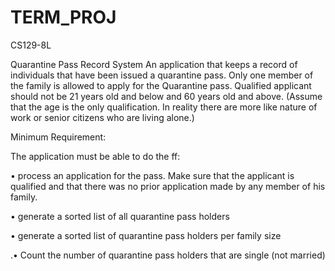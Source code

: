 # TERM_PROJ
CS129-8L

Quarantine Pass Record System 
An application that keeps a record of individuals that have been issued a quarantine pass. Only one member of the family is allowed to apply for the Quarantine pass. Qualified applicant should not be 21 years old and below and 60 years old and above. (Assume that the age is the only qualification. In reality there are more like nature of work or senior citizens who are living alone.)

Minimum Requirement:

The application must be able to do the ff:

• process an application for the pass. Make sure that the applicant is qualified and that there was no prior application made by any member of his family.

• generate a sorted list of all quarantine pass holders

• generate a sorted list of quarantine pass holders per family size

.• Count the number of quarantine pass holders that are single (not married)
